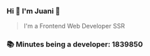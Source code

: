 ### Hi 👋 I&#39;m Juani 🦁

> I&#39;m a Frontend Web Developer SSR

### 📚 Minutes being a developer: 1839850
